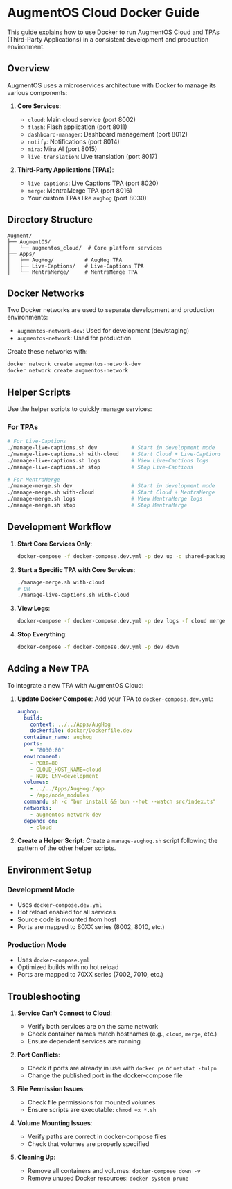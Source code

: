 # AugmentOS Cloud Docker Guide

This guide explains how to use Docker to run AugmentOS Cloud and TPAs (Third-Party Applications) in a consistent development and production environment.

## Overview

AugmentOS uses a microservices architecture with Docker to manage its various components:

1. **Core Services**: 
   - `cloud`: Main cloud service (port 8002)
   - `flash`: Flash application (port 8011)
   - `dashboard-manager`: Dashboard management (port 8012)
   - `notify`: Notifications (port 8014)
   - `mira`: Mira AI (port 8015)
   - `live-translation`: Live translation (port 8017)

2. **Third-Party Applications (TPAs)**:
   - `live-captions`: Live Captions TPA (port 8020)
   - `merge`: MentraMerge TPA (port 8016)
   - Your custom TPAs like `aughog` (port 8030)

## Directory Structure

```
Augment/
├── AugmentOS/
│   └── augmentos_cloud/  # Core platform services
├── Apps/
│   ├── AugHog/          # AugHog TPA
│   ├── Live-Captions/   # Live-Captions TPA
│   └── MentraMerge/     # MentraMerge TPA
```

## Docker Networks

Two Docker networks are used to separate development and production environments:

- `augmentos-network-dev`: Used for development (dev/staging)
- `augmentos-network`: Used for production

Create these networks with:

```bash
docker network create augmentos-network-dev
docker network create augmentos-network
```

## Helper Scripts

Use the helper scripts to quickly manage services:

### For TPAs

```bash
# For Live-Captions
./manage-live-captions.sh dev           # Start in development mode
./manage-live-captions.sh with-cloud    # Start Cloud + Live-Captions
./manage-live-captions.sh logs          # View Live-Captions logs
./manage-live-captions.sh stop          # Stop Live-Captions

# For MentraMerge
./manage-merge.sh dev                   # Start in development mode
./manage-merge.sh with-cloud            # Start Cloud + MentraMerge
./manage-merge.sh logs                  # View MentraMerge logs
./manage-merge.sh stop                  # Stop MentraMerge
```

## Development Workflow

1. **Start Core Services Only**:
   ```bash
   docker-compose -f docker-compose.dev.yml -p dev up -d shared-packages cloud
   ```

2. **Start a Specific TPA with Core Services**:
   ```bash
   ./manage-merge.sh with-cloud
   # OR
   ./manage-live-captions.sh with-cloud
   ```

3. **View Logs**:
   ```bash
   docker-compose -f docker-compose.dev.yml -p dev logs -f cloud merge
   ```

4. **Stop Everything**:
   ```bash
   docker-compose -f docker-compose.dev.yml -p dev down
   ```

## Adding a New TPA

To integrate a new TPA with AugmentOS Cloud:

1. **Update Docker Compose**:
   Add your TPA to `docker-compose.dev.yml`:

   ```yaml
   aughog:
     build:
       context: ../../Apps/AugHog
       dockerfile: docker/Dockerfile.dev
     container_name: aughog
     ports:
       - "8030:80"
     environment:
       - PORT=80
       - CLOUD_HOST_NAME=cloud
       - NODE_ENV=development
     volumes:
       - ../../Apps/AugHog:/app
       - /app/node_modules
     command: sh -c "bun install && bun --hot --watch src/index.ts"
     networks:
       - augmentos-network-dev
     depends_on:
       - cloud
   ```

2. **Create a Helper Script**:
   Create a `manage-aughog.sh` script following the pattern of the other helper scripts.

## Environment Setup

### Development Mode

- Uses `docker-compose.dev.yml`
- Hot reload enabled for all services
- Source code is mounted from host
- Ports are mapped to 80XX series (8002, 8010, etc.)

### Production Mode

- Uses `docker-compose.yml`
- Optimized builds with no hot reload
- Ports are mapped to 70XX series (7002, 7010, etc.)

## Troubleshooting

1. **Service Can't Connect to Cloud**:
   - Verify both services are on the same network
   - Check container names match hostnames (e.g., `cloud`, `merge`, etc.)
   - Ensure dependent services are running

2. **Port Conflicts**:
   - Check if ports are already in use with `docker ps` or `netstat -tulpn`
   - Change the published port in the docker-compose file

3. **File Permission Issues**:
   - Check file permissions for mounted volumes
   - Ensure scripts are executable: `chmod +x *.sh`

4. **Volume Mounting Issues**:
   - Verify paths are correct in docker-compose files
   - Check that volumes are properly specified

5. **Cleaning Up**:
   - Remove all containers and volumes: `docker-compose down -v`
   - Remove unused Docker resources: `docker system prune`